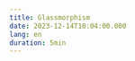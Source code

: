 ```yaml
---
title: Glassmorphism
date: 2023-12-14T10:04:00.000
lang: en
duration: 5min
---
```


<Glassmorphism />
